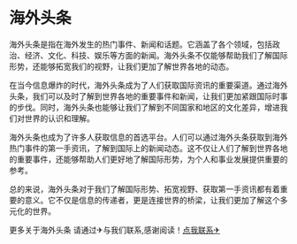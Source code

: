 # 海外头条

海外头条是指在海外发生的热门事件、新闻和话题。它涵盖了各个领域，包括政治、经济、文化、科技、娱乐等方面的新闻。海外头条不仅能够帮助我们了解国际形势，还能够拓宽我们的视野，让我们更加了解世界各地的动态。

在当今信息爆炸的时代，海外头条成为了人们获取国际资讯的重要渠道。通过海外头条，我们可以及时了解到世界各地的重要事件和新闻，让我们更加紧跟国际时事的步伐。同时，海外头条也能够让我们了解到不同国家和地区的文化差异，增进我们对世界的认识和理解。

海外头条也成为了许多人获取信息的首选平台。人们可以通过海外头条获取到海外热门事件的第一手资讯，了解到国际上的新闻动态。这不仅让人们了解到世界各地的重要事件，还能够帮助人们更好地了解国际形势，为个人和事业发展提供重要的参考。

总的来说，海外头条对于我们了解国际形势、拓宽视野、获取第一手资讯都有着重要的意义。它不仅是信息的传递者，更是连接世界的桥梁，让我们更加了解这个多元化的世界。

更多关于海外头条 请通过✈与我们联系,感谢阅读！[点我联系✈](https://img.k02.cc)